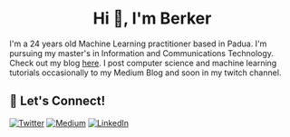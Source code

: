 <h1 align="center">Hi 👋, I'm Berker</h1>


I'm a 24 years old Machine Learning practitioner based in Padua. I'm pursuing my master's in Information and Communications Technology. Check out my blog [here](https://medium.com/@Berkersenol13). I post computer science and machine learning tutorials occasionally to my Medium Blog and soon in my twitch channel.


## 🔗 Let's Connect!
<a href="https://twitter.com/berker_senol" target="_blank"><img alt="Twitter" src="https://img.shields.io/badge/twitter-%231DA1F2.svg?&style=for-the-badge&logo=twitter&logoColor=white" /></a>
<a href="https://medium.com/@Berkersenol13" target="_blank"><img alt="Medium" src="https://img.shields.io/badge/medium-%2312100E.svg?&style=for-the-badge&logo=medium&logoColor=white" /></a>
<a href="https://www.linkedin.com/in/berker-%C5%9Fenol-1b6b68213/" target="_blank"><img alt="LinkedIn" src="https://img.shields.io/badge/linkedin-%230077B5.svg?&style=for-the-badge&logo=linkedin&logoColor=white" /></a>


<!--
**berkersenol/berkersenol** is a ✨ _special_ ✨ repository because its `README.md` (this file) appears on your GitHub profile.
